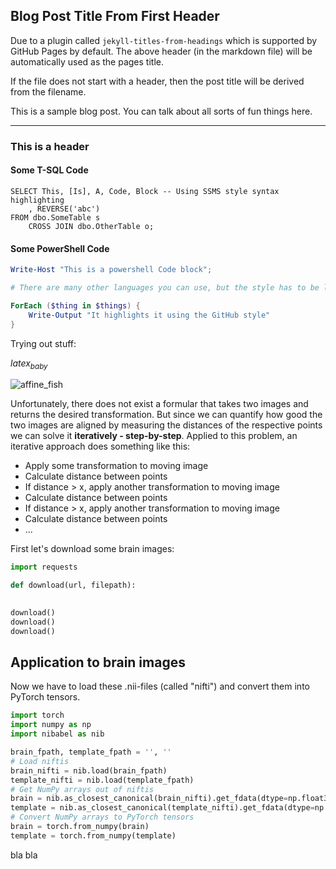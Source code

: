 ## Blog Post Title From First Header

Due to a plugin called `jekyll-titles-from-headings` which is supported by GitHub Pages by default. The above header (in the markdown file) will be automatically used as the pages title.

If the file does not start with a header, then the post title will be derived from the filename.

This is a sample blog post. You can talk about all sorts of fun things here.

---

### This is a header

#### Some T-SQL Code

```tsql
SELECT This, [Is], A, Code, Block -- Using SSMS style syntax highlighting
    , REVERSE('abc')
FROM dbo.SomeTable s
    CROSS JOIN dbo.OtherTable o;
```

#### Some PowerShell Code

```powershell
Write-Host "This is a powershell Code block";

# There are many other languages you can use, but the style has to be loaded first

ForEach ($thing in $things) {
    Write-Output "It highlights it using the GitHub style"
}
```

Trying out stuff:

$latex_{baby}$

![affine_fish](https://upload.wikimedia.org/wikipedia/commons/f/fe/Cpd_fish_affine.gif)

Unfortunately, there does not exist a formular that takes two images and returns the desired transformation.
But since we can quantify how good the two images are aligned by measuring the distances of the respective points we can solve it **iteratively - step-by-step**.
Applied to this problem, an iterative approach does something like this:
- Apply some transformation to moving image
- Calculate distance between points
- If distance > x, apply another transformation to moving image
- Calculate distance between points 
- If distance > x, apply another transformation to moving image
- Calculate distance between points
- ...

First let's download some brain images:

```python
import requests

def download(url, filepath):
    

download()
download()
download()

```
## Application to brain images

Now we have to load these .nii-files (called "nifti") and convert them into PyTorch tensors.

```python
import torch
import numpy as np
import nibabel as nib

brain_fpath, template_fpath = '', ''
# Load niftis
brain_nifti = nib.load(brain_fpath)
template_nifti = nib.load(template_fpath)
# Get NumPy arrays out of niftis
brain = nib.as_closest_canonical(brain_nifti).get_fdata(dtype=np.float32)
template = nib.as_closest_canonical(template_nifti).get_fdata(dtype=np.float32)
# Convert NumPy arrays to PyTorch tensors
brain = torch.from_numpy(brain)
template = torch.from_numpy(template)

```

bla bla
